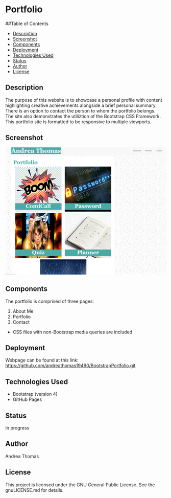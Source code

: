 # Portfolio

##Table of Contents

* [Description](#description)
* [Screenshot](#shreenshot)
* [Components](#components)
* [Deployment](#deployment)
* [Technologies Used](#technologies-used)
* [Status](#status)
* [Author](#author)
* [License](#license)


## Description

The purpose of this website is to showcase a personal profile with content highlighting creative achievements alongside a brief personal summary.
There is an option to contact the person to whom the portfolio belongs.  
The site also demonstrates the utiliztion of the Bootstrap CSS Framework. 
This portfolio site is formatted to be responsive to multiple viewports. 

## Screenshot

<img src = 'Assets/screenshot.png'>

## Components

The portfolio is comprised of three pages:

1. About Me
2. Portfolio
3. Contact

* CSS files with non-Bootstrap media queries are included

## Deployment

Webpage can be found at this link: https://github.com/andreathomas19460/BootstrapPortfolio.git

## Technologies Used

* Bootstrap (version 4)
* GitHub Pages

## Status

In progress

## Author

Andrea Thomas

## License 

This project is licensed under the GNU General Public License. See the gnuLICENSE.md for details. 

